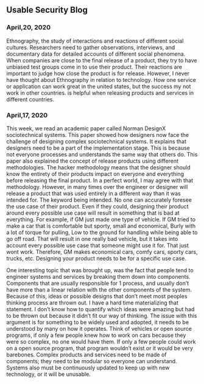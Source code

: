## Usable Security Blog
### April,20, 2020
Ethnography, the study of interactions and reactions of different social cultures. Researchers need to gather observations, interviews, and documentary data for detailed accounts of different social phenomena. When companies are close to the final release of a product, they try to have unbiased test groups come in to use their product. Their reactions are important to judge how close the product is for release. However, I never have thought about Ethnography in relation to technology. How one service or application can work great in the united states, but the success my not work in other countries. is helpful when releasing products and services in different countries. 

### April,17, 2020
This week, we read an academic paper called Norman DesignX sociotechnical systems. This paper showed how designers now face the challenge of designing complex sociotechnical systems. It explains that designers need to be a part of the implementation stage. This is because not everyone processes and understands the same way that others do. This paper also explained the concept of release products using different methodologies. The hacker methodology means that the designer should know the entirety of their products impact on everyone and everything before releasing the final product. In a perfect world, I may agree with that methodology. However, in many times over the engineer or designer will release a product that was used entirely in a different way than it was intended for. The keyword being intended. No one can accurately foresee the use case of their product. Even if they could, designing their product around every possible use case will result in something that is bad at everything. For example, if GM just made one type of vehicle. If GM tried to make a car that is comfortable but sporty, small and economical, Burly with a lot of torque for pulling, Low to the ground for handling while being able to go off road. That will result in one really bad vehicle, but it takes into account every possible use case that someone might use it for. That just wont work. Therefore, GM makes economical cars, comfy cars, sporty cars, trucks, etc. Designing your product needs to be for a specific use case. 

One interesting topic that was brought up, was the fact that people tend to engineer systems and services by breaking them down into components. Components that are usually responsible for 1 process, and usually don’t have more than a linear relation with the other components of the system. Because of this, ideas or possible designs that don’t meet most peoples thinking process are thrown out. I have a hard time materializing that statement. I don’t know how to quantify which ideas were amazing but had to be thrown out because it didn’t fit our way of thinking. The issue with this argument is for something to be widely used and adopted, it needs to be understood by many on how it operates. Think of vehicles or open source programs, if only a few people knew how to work on cars because they were so complex, no one would have them. If only a few people could work on a open source program, that program wouldn’t exist or it would be very barebones. Complex products and services need to be made of components; they need to be modular so everyone can understand. Systems also must be continuously updated to keep up with new technology, or it will be unusable. 

